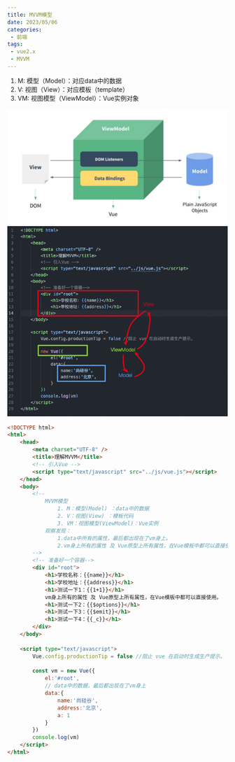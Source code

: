 ```yaml
---
title: MVVM模型
date: 2023/05/06
categories:
 - 前端
tags:
 - vue2.x
 - MVVM
---
```


1. M: 模型（Model）：对应data中的数据
2. V: 视图（View）：对应模板（template）
3. VM: 视图模型（ViewModel）：Vue实例对象

<img src="./imgs/mvvm.png">

<img src="./imgs/mvvm2.png">

```html
<!DOCTYPE html>
<html>
	<head>
		<meta charset="UTF-8" />
		<title>理解MVVM</title>
		<!-- 引入Vue -->
		<script type="text/javascript" src="../js/vue.js"></script>
	</head>
	<body>
		<!-- 
			MVVM模型
				1. M：模型(Model) ：data中的数据
				2. V：视图(View) ：模板代码
				3. VM：视图模型(ViewModel)：Vue实例
			观察发现：
				1.data中所有的属性，最后都出现在了vm身上。
				2.vm身上所有的属性 及 Vue原型上所有属性，在Vue模板中都可以直接使用。
		-->
		<!-- 准备好一个容器-->
		<div id="root">
			<h1>学校名称：{{name}}</h1>
			<h1>学校地址：{{address}}</h1>
			<h1>测试一下1：{{1+1}}</h1>
			vm身上所有的属性 及 Vue原型上所有属性，在Vue模板中都可以直接使用。
			<h1>测试一下2：{{$options}}</h1>
			<h1>测试一下3：{{$emit}}</h1>
			<h1>测试一下4：{{_c}}</h1>
		</div>
	</body>

	<script type="text/javascript">
		Vue.config.productionTip = false //阻止 vue 在启动时生成生产提示。

		const vm = new Vue({
			el:'#root',
			// data中的数据，最后都出现在了vm身上
			data:{
				name:'尚硅谷',
				address:'北京',
				a: 1
			}
		})
		console.log(vm)
	</script>
</html>
```